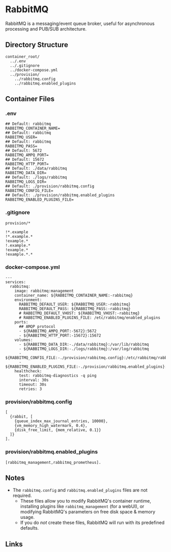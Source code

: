 # RabbitMQ

RabbitMQ is a messaging/event queue broker, useful for asynchronous processing and PUB/SUB architecture.

## Directory Structure

```text title="Container directory structure"
container_root/
  ../.env
  ../.gitignore
  ../docker-compose.yml
  ../provision/
    ../rabbitmq.config
    ../rabbitmq.enabled_plugins
```

## Container Files

### .env

```text title="rabbitmq .env" linenums="1"
## Default: rabbitmq
RABBITMQ_CONTAINER_NAME=
## Default: rabbitmq
RABBITMQ_USER=
## Default: rabbitmq
RABBITMQ_PASS=
## Default: 5672
RABBITMQ_AMPQ_PORT=
## Default: 15672
RABBITMQ_HTTP_PORT=
## Default: ./data/rabbitmq
RABBITMQ_DATA_DIR=
## Default: ./logs/rabbitmq
RABBITMQ_LOGS_DIR=
## Default: ./provision/rabbitmq.config
RABBITMQ_CONFIG_FILE=
## Default: ./provision/rabbitmq.enabled_plugins
RABBITMQ_ENABLED_PLUGINS_FILE=

```

### .gitignore

```text title="rabbitmq .gitignore" linenums="1"
provision/*

!*.example
!*.example.*
!example.*
!.example.*
!example.*
!example.*.*

```

### docker-compose.yml

```text title="rabbitmq docker-compose.yml" linenums="1"
---
services:
  rabbitmq:
    image: rabbitmq:management
    container_name: ${RABBITMQ_CONTAINER_NAME:-rabbitmq}
    environment:
      RABBITMQ_DEFAULT_USER: ${RABBITMQ_USER:-rabbitmq}
      RABBITMQ_DEFAULT_PASS: ${RABBITMQ_PASS:-rabbitmq}
      # RABBITMQ_DEFAULT_VHOST: ${RABBITMQ_VHOST:-rabbitmq}
      # RABBITMQ_ENABLED_PLUGINS_FILE: /etc/rabbitmq/enabled_plugins
    ports:
      ## AMQP protocol
      - ${RABBITMQ_AMPQ_PORT:-5672}:5672
      - ${RABBITMQ_HTTP_PORT:-15672}:15672
    volumes:
      - ${RABBITMQ_DATA_DIR:-./data/rabbitmq}:/var/lib/rabbitmq
      - ${RABBITMQ_LOGS_DIR:-./logs/rabbitmq}:/var/log/rabbitmq
      - ${RABBITMQ_CONFIG_FILE:-./provision/rabbitmq.config}:/etc/rabbitmq/rabbitmq.config
      - ${RABBITMQ_ENABLED_PLUGINS_FILE:-./provision/rabbitmq.enabled_plugins}:/etc/rabbitmq/enabled_plugins
    healthcheck:
      test: rabbitmq-diagnostics -q ping
      interval: 30s
      timeout: 30s
      retries: 3

```

### provision/rabbitmq.config

```text title="rabbitmq.config" linenums="1"
[
  {rabbit, [
    {queue_index_max_journal_entries, 10000},
    {vm_memory_high_watermark, 0.4},
    {disk_free_limit, {mem_relative, 0.1}}
  ]}
].
```

### provision/rabbitmq.enabled_plugins

```text title="rabbitmq.enabled_plugins" linenums="1"
[rabbitmq_management,rabbitmq_prometheus].
```

## Notes

- The `rabbitmq.config` and `rabbitmq.enabled_plugins` files are not required.
    - These files allow you to modify RabbitMQ's container runtime, installing plugins like `rabbitmq_management` (for a webUI), or modifying RabbitMQ's parameters on free disk space & memory usage.
    - If you do *not* create these files, RabbitMQ will run with its predefined defaults.

## Links
